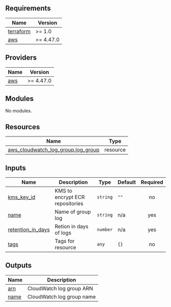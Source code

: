 <!-- BEGIN_TF_DOCS -->
## Requirements

| Name | Version |
|------|---------|
| <a name="requirement_terraform"></a> [terraform](#requirement\_terraform) | >= 1.0 |
| <a name="requirement_aws"></a> [aws](#requirement\_aws) | >= 4.47.0 |

## Providers

| Name | Version |
|------|---------|
| <a name="provider_aws"></a> [aws](#provider\_aws) | >= 4.47.0 |

## Modules

No modules.

## Resources

| Name | Type |
|------|------|
| [aws_cloudwatch_log_group.log_group](https://registry.terraform.io/providers/hashicorp/aws/latest/docs/resources/cloudwatch_log_group) | resource |

## Inputs

| Name | Description | Type | Default | Required |
|------|-------------|------|---------|:--------:|
| <a name="input_kms_key_id"></a> [kms\_key\_id](#input\_kms\_key\_id) | KMS to encrypt ECR repositories | `string` | `""` | no |
| <a name="input_name"></a> [name](#input\_name) | Name of group log | `string` | n/a | yes |
| <a name="input_retention_in_days"></a> [retention\_in\_days](#input\_retention\_in\_days) | Retion in days of logs | `number` | n/a | yes |
| <a name="input_tags"></a> [tags](#input\_tags) | Tags for resource | `any` | `{}` | no |

## Outputs

| Name | Description |
|------|-------------|
| <a name="output_arn"></a> [arn](#output\_arn) | CloudWatch log group ARN |
| <a name="output_name"></a> [name](#output\_name) | CloudWatch log group name |
<!-- END_TF_DOCS -->
